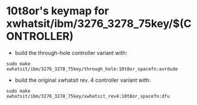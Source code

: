 # 10t8or's keymap for xwhatsit/ibm/3276_3278_75key/$(CONTROLLER)

* build the through-hole controller variant with:
~~~
sudo make xwhatsit/ibm/3276_3278_75key/through_hole:10t8or_spacefn:avrdude
~~~

* build the original xwhatsit rev. 4 controller variant with:
~~~
sudo make xwhatsit/ibm/3276_3278_75key/xwhatsit_rev4:10t8or_spacefn:dfu 
~~~

